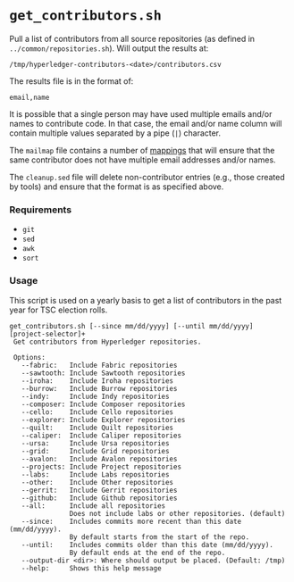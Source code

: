 # `get_contributors.sh`
Pull a list of contributors from all source repositories (as defined in `../common/repositories.sh`). Will output the results at:
```
/tmp/hyperledger-contributors-<date>/contributors.csv
```

The results file is in the format of:
```
email,name
```

It is possible that a single person may have used multiple emails and/or names to contribute code. In that case, the email and/or name column will contain multiple values separated by a pipe (`|`) character.

The `mailmap` file contains a number of [mappings](https://git-scm.com/docs/git-shortlog) that will ensure that the same contributor does not have multiple email addresses and/or names.

The `cleanup.sed` file will delete non-contributor entries (e.g., those created by tools) and ensure that the format is as specified above.

### Requirements
* `git`
* `sed`
* `awk`
* `sort`

### Usage
This script is used on a yearly basis to get a list of contributors in the past year for TSC election rolls.
```
get_contributors.sh [--since mm/dd/yyyy] [--until mm/dd/yyyy] [project-selector]+
 Get contributors from Hyperledger repositories.

 Options:
   --fabric:   Include Fabric repositories
   --sawtooth: Include Sawtooth repositories
   --iroha:    Include Iroha repositories
   --burrow:   Include Burrow repositories
   --indy:     Include Indy repositories
   --composer: Include Composer repositories
   --cello:    Include Cello repositories
   --explorer: Include Explorer repositories
   --quilt:    Include Quilt repositories
   --caliper:  Include Caliper repositories
   --ursa:     Include Ursa repositories
   --grid:     Include Grid repositories
   --avalon:   Include Avalon repositories
   --projects: Include Project repositories
   --labs:     Include Labs repositories
   --other:    Include Other repositories
   --gerrit:   Include Gerrit repositories
   --github:   Include Github repositories
   --all:      Include all repositories
               Does not include labs or other repositories. (default)
   --since:    Includes commits more recent than this date (mm/dd/yyyy).
               By default starts from the start of the repo.
   --until:    Includes commits older than this date (mm/dd/yyyy).
               By default ends at the end of the repo.
   --output-dir <dir>: Where should output be placed. (Default: /tmp)
   --help:     Shows this help message
```
